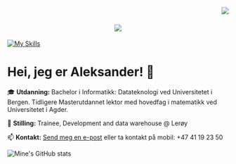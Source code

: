 <img align="right" src="https://visitor-badge.laobi.icu/badge?page_id=AleksanderFedoy.AleksanderFedoy" />

<h1 align="center">
    <img src="https://readme-typing-svg.herokuapp.com/?font=Righteous&size=35&center=true&vCenter=true&width=500&height=70&duration=4000&lines=Heisann!+👋;+Jeg+er+Aleksander!+👨‍💻;Trainee;Development+and;data+warehouse;@+Lerøy" />
</h1>

[![My Skills](https://skillicons.dev/icons?i=python,java,js,html,css,haskell,vscode,linux,mysql,git,r)](https://skillicons.dev)


# Hei, jeg er Aleksander! 👋

🎓 **Utdanning:** Bachelor i Informatikk: Datateknologi ved Universitetet i Bergen. Tidligere Masterutdannet lektor med hovedfag i matematikk ved Universitetet i Agder.

👔 **Stilling:** Trainee, Development and data warehouse @ Lerøy

📫 **Kontakt:** [Send meg en e-post](mailto:aleksander.fedoy@leroy.com) eller ta kontakt på mobil: +47 41 19 23 50

![Mine's GitHub stats](https://github-readme-stats.vercel.app/api?username=AleksanderFedoy&show_icons=true&theme=radical)


<!-- This works? -->
